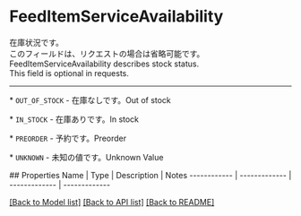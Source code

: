 # FeedItemServiceAvailability

<div lang=\"ja\"> 在庫状況です。<br> このフィールドは、リクエストの場合は省略可能です。 </div> <div lang=\"en\"> FeedItemServiceAvailability describes stock status.<br> This field is optional in requests. </div> <hr> <p>* <code>OUT_OF_STOCK</code> - <span lang=\"ja\">在庫なしです。</span><span lang=\"en\">Out of stock</span></p> <p>* <code>IN_STOCK</code> - <span lang=\"ja\">在庫ありです。</span><span lang=\"en\">In stock</span></p> <p>* <code>PREORDER</code> - <span lang=\"ja\">予約です。</span><span lang=\"en\">Preorder</span></p> <p>* <code>UNKNOWN</code> - <span lang=\"ja\">未知の値です。</span><span lang=\"en\">Unknown Value</span></p> 
## Properties
Name | Type | Description | Notes
------------ | ------------- | ------------- | -------------

[[Back to Model list]](../README.md#documentation-for-models) [[Back to API list]](../README.md#documentation-for-api-endpoints) [[Back to README]](../README.md)


